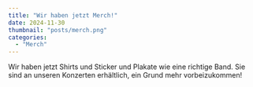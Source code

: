 ```yaml
---
title: "Wir haben jetzt Merch!"
date: 2024-11-30
thumbnail: "posts/merch.png"
categories:
  - "Merch"
---
```


Wir haben jetzt Shirts und Sticker und Plakate wie eine richtige Band.
Sie sind an unseren Konzerten erhältlich, ein Grund mehr vorbeizukommen!

